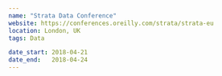 ```yaml
---
name: "Strata Data Conference"
website: https://conferences.oreilly.com/strata/strata-eu
location: London, UK
tags: Data

date_start: 2018-04-21
date_end:   2018-04-24
---
```


